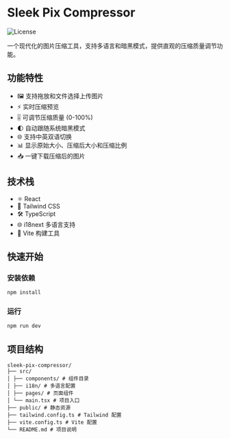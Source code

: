 # Sleek Pix Compressor

![License](https://img.shields.io/badge/license-MIT-blue.svg)

一个现代化的图片压缩工具，支持多语言和暗黑模式，提供直观的压缩质量调节功能。

## 功能特性

- 🖼️ 支持拖放和文件选择上传图片
- ⚡ 实时压缩预览
- 🎚️ 可调节压缩质量 (0-100%)
- 🌓 自动跟随系统暗黑模式
- 🌐 支持中英双语切换
- 📊 显示原始大小、压缩后大小和压缩比例
- 📥 一键下载压缩后的图片

## 技术栈

- ⚛️ React
- 🎨 Tailwind CSS
- 🛠️ TypeScript
- 🌐 i18next 多语言支持
- 🚀 Vite 构建工具

## 快速开始

### 安装依赖

```bash
npm install
```

### 运行

```bash
npm run dev
```

## 项目结构
```
sleek-pix-compressor/
├── src/
│ ├── components/ # 组件目录
│ ├── i18n/ # 多语言配置
│ ├── pages/ # 页面组件
│ └── main.tsx # 项目入口
├── public/ # 静态资源
├── tailwind.config.ts # Tailwind 配置
├── vite.config.ts # Vite 配置
└── README.md # 项目说明
```